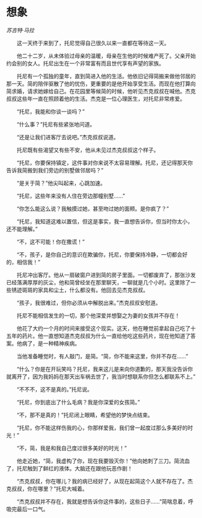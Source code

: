 # 想象

*苏吉特·马拉*

　　这一天终于来到了，托尼觉得自己很久以来一直都在等待这一天。

　　他二十二岁，从未体验过母亲的温暖，母亲在生他的时候难产死了。父亲开始约会别的女人。托尼出生在一个非常富有而且世代享有声望的家族。

　　托尼有一个孤独的童年，直到简进入他的生活。他依旧记得简搬来做他邻居的那一天。简的陪伴驱散了他的忧伤，更重要的是他开始享受生活。而现在他打算向简求婚，请求她嫁给自己。在花园里等候简的时候，他听见杰克叔叔在喊他。杰克叔叔这些年一直在照顾着他的生活。杰克是一位心理医生，对托尼非常疼爱。

　　“托尼，我能和你谈一谈吗？”

　　“什么事？”托尼有些紧张地问道。

　　“还是让我们进客厅去说吧。”杰克叔叔说道。

　　托尼既有些渴望又有些不安，他从未见过杰克叔叔这个样子。

　　“托尼，你要保持镇定，这件事对你来说不太容易理解。托尼，还记得那天你告诉我简搬到我们旁边的别墅做邻居吗？”

　　“是关于简？”他尖叫起来，心跳加速。

　　“托尼，这些年来没有人住在旁边那幢别墅……”

　　“你怎么能这么说？我触摸过她，甚至吻过她的面颊。是你疯了？”

　　“托尼，我知道这难以置信，但这是事实，我一直想告诉你，但当时你太小，还不能理解。”

　　“不，这不可能！你在撒谎！”

　　“不，孩子，是你自己的意识在欺骗你，托尼，你要保持冷静，一切都会好的，相信我！”

　　托尼冲出客厅。他从一扇破窗户进到简的房子里面。一切都废弃了，那张沙发已经落满厚厚的灰尘，他和简曾经坐在那里聊天，一聊就是几个小时。这里除了一些锈迹斑斑的家具和尘土，什么都没有。他回去见杰克叔叔。

　　“孩子，我很难过，但你必须从中解脱出来。”杰克叔叔安慰道。

　　托尼不能相信发生的一切，那个他深爱并想娶之为妻的女孩并不存在！

　　他花了大约一个月的时间来接受这个现实。这天，他在睡觉前拿起自己吃了十五年的药片。他一直想知道杰克叔叔为什么一直给他吃这些药片，现在他知道了答案。他病了，是一种精神疾病。

　　当他准备睡觉时，有人敲门，是简。“简，你不能来这里，你并不存在……”

　　“什么？你是在开玩笑吗？托尼，我来这儿是来向你道歉的，那天我没告诉你就离开了，因为我妈妈在那天出车祸去世了，我当时想联系你但怎么都联系不上。”

　　“不不不，这不是真的。”托尼说。

　　“托尼，你到底出了什么毛病？我是你深爱的女孩简。”

　　“不，那不是真的！”托尼闭上眼睛，希望他的梦快点结束。

　　“托尼，你不能这样伤我的心，你那样爱我，我们曾一起度过那么多美好的时光！”

　　“不，简，我是和我自己度过很多美好的时光！”

　　他走近她，“简，我虚构了你，现在我要毁灭你！”他向她刺了三刀。简流血了，托尼触到了鲜红的液体。大脑还在跟他玩恶作剧！

　　“杰克叔叔，你在哪儿？我的病已经好了，从现在起简这个人就不存在了。杰克叔叔，你在哪里？”托尼大喊着。

　　“杰克叔叔并不存在，我就是想告诉你这件事的，这些日子……”简喘息着，呼吸完最后一口气。